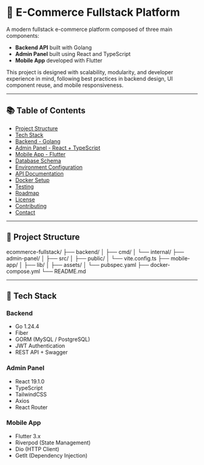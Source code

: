 # 🛒 E-Commerce Fullstack Platform

A modern fullstack e-commerce platform composed of three main components:

- **Backend API** built with Golang
- **Admin Panel** built using React and TypeScript
- **Mobile App** developed with Flutter

This project is designed with scalability, modularity, and developer experience in mind, following best practices in backend design, UI component reuse, and mobile responsiveness.

---

## 📚 Table of Contents

- [Project Structure](#-project-structure)
- [Tech Stack](#-tech-stack)
- [Backend - Golang](#-backend---golang)
- [Admin Panel - React + TypeScript](#-admin-panel---react--typescript)
- [Mobile App - Flutter](#-mobile-app---flutter)
- [Database Schema](#-database-schema)
- [Environment Configuration](#-environment-configuration)
- [API Documentation](#-api-documentation)
- [Docker Setup](#-docker-setup)
- [Testing](#-testing)
- [Roadmap](#-roadmap)
- [License](#-license)
- [Contributing](#-contributing)
- [Contact](#-contact)

---

## 📁 Project Structure

ecommerce-fullstack/
├── backend/ 
│ ├── cmd/
│ └── internal/
├── admin-panel/ 
│ ├── src/
│ ├── public/
│ └── vite.config.ts
├── mobile-app/
│ ├── lib/
│ ├── assets/
│ └── pubspec.yaml
├── docker-compose.yml 
└── README.md


---

## 🔧 Tech Stack

### Backend
- Go 1.24.4
- Fiber
- GORM (MySQL / PostgreSQL)
- JWT Authentication
- REST API + Swagger

### Admin Panel
- React 19.1.0
- TypeScript
- TailwindCSS
- Axios
- React Router

### Mobile App
- Flutter 3.x
- Riverpod (State Management)
- Dio (HTTP Client)
- GetIt (Dependency Injection)
